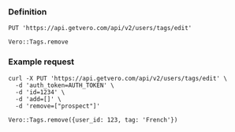 ### Definition

<pre class="bash"><code>PUT 'https://api.getvero.com/api/v2/users/tags/edit'</code></pre>
<pre class="ruby"><code>Vero::Tags.remove</code></pre>

### Example request

<pre class="bash"><code>curl -X PUT 'https://api.getvero.com/api/v2/users/tags/edit' \
  -d 'auth_token=AUTH_TOKEN' \
  -d 'id=1234' \
  -d 'add=[]' \
  -d 'remove=["prospect"]'</code></pre>
<pre class="ruby"><code>Vero::Tags.remove({user_id: 123, tag: 'French'})</code></pre>
